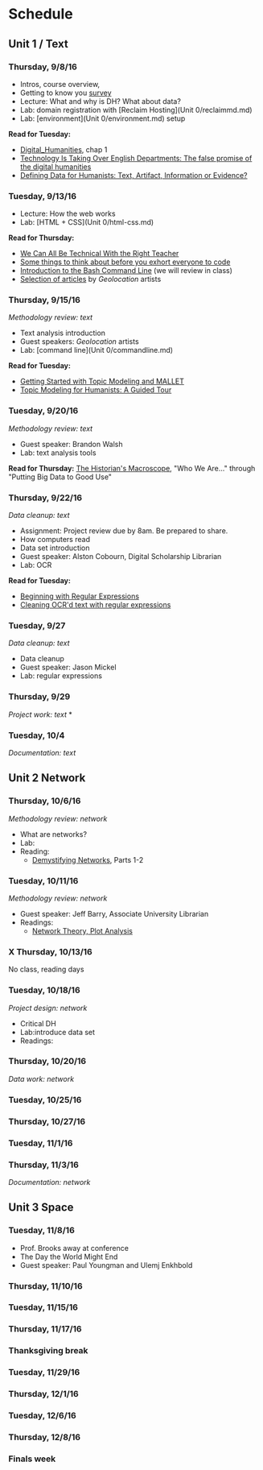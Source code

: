 # Schedule

## Unit 1 / Text 

### Thursday, 9/8/16
* Intros, course overview, 
* Getting to know you [survey](https://docs.google.com/forms/d/e/1FAIpQLSdf_G84ock01cJdtt4a5_JN8poqC_aWRiVtG_arVXnEsRBzbQ/viewform)
* Lecture: What and why is DH? What about data? 
* Lab: domain registration with [Reclaim Hosting](Unit 0/reclaimmd.md)
* Lab: [environment](Unit 0/environment.md) setup

**Read for Tuesday:**
  * [Digital_Humanities](https://mitpress.mit.edu/sites/default/files/titles/content/9780262018470_Open_Access_Edition.pdf), chap 1
  * [Technology Is Taking Over English Departments: The false promise of the digital humanities](https://newrepublic.com/article/117428/limits-digital-humanities-adam-kirsch)
  * [Defining Data for Humanists: Text, Artifact, Information or Evidence?](http://journalofdigitalhumanities.org/1-1/defining-data-for-humanists-by-trevor-owens/)

### Tuesday, 9/13/16
* Lecture: How the web works
* Lab: [HTML + CSS](Unit 0/html-css.md)

**Read for Thursday:**
* [We Can All Be Technical With the Right Teacher](https://recompilermag.com/issues/issue-0/we-can-all-be-technical-with-the-right-teacher/)
* [Some things to think about before you exhort everyone to code](http://miriamposner.com/blog/some-things-to-think-about-before-you-exhort-everyone-to-code/)
* [Introduction to the Bash Command Line](http://programminghistorian.org/lessons/intro-to-bash) (we will review in class)
* [Selection of articles](https://dl.dropboxusercontent.com/u/24448504/LS-StudentReadingPacket.pdf) by *Geolocation* artists

### Thursday, 9/15/16 
*Methodology review: text*
* Text analysis introduction
* Guest speakers: *Geolocation* artists
* Lab: [command line](Unit 0/commandline.md)

**Read for Tuesday:**
* [Getting Started with Topic Modeling and MALLET](http://programminghistorian.org/lessons/topic-modeling-and-mallet)
* [Topic Modeling for Humanists: A Guided Tour](http://www.scottbot.net/HIAL/index.html@p=19113.html)

### Tuesday, 9/20/16
*Methodology review: text*
* Guest speaker: Brandon Walsh
* Lab: text analysis tools

**Read for Thursday:**
[The Historian's Macroscope](http://www.themacroscope.org/?page_id=593), "Who We Are..." through "Putting Big Data to Good Use"


### Thursday, 9/22/16
*Data cleanup: text* 
* Assignment: Project review due by 8am. Be prepared to share. 
* How computers read
* Data set introduction
* Guest speaker: Alston Cobourn, Digital Scholarship Librarian
* Lab: OCR 

**Read for Tuesday:**
* [Beginning with Regular Expressions](https://recompilermag.com/issues/issue-0/beginning-with-regular-expressions/)
* [Cleaning OCR'd text with regular expressions](http://programminghistorian.org/lessons/cleaning-ocrd-text-with-regular-expressions)

### Tuesday, 9/27
*Data cleanup: text*
* Data cleanup
* Guest speaker: Jason Mickel
* Lab: regular expressions

### Thursday, 9/29
*Project work: text* 
* 

### Tuesday, 10/4
*Documentation: text*


## Unit 2 Network

### Thursday, 10/6/16
*Methodology review: network*
* What are networks?
* Lab:
* Reading:
  * [Demystifying Networks](http://journalofdigitalhumanities.org/1-1/demystifying-networks-by-scott-weingart/), Parts 1-2

### Tuesday, 10/11/16
*Methodology review: network*
* Guest speaker: Jeff Barry, Associate University Librarian 
* Readings:
  * [Network Theory, Plot Analysis](https://litlab.stanford.edu/LiteraryLabPamphlet2.pdf)


### X Thursday, 10/13/16
No class, reading days

### Tuesday, 10/18/16
*Project design: network*
* Critical DH
* Lab:introduce data set
* Readings:

### Thursday, 10/20/16
*Data work: network*


### Tuesday, 10/25/16

### Thursday, 10/27/16

### Tuesday, 11/1/16

### Thursday, 11/3/16
*Documentation: network*

## Unit 3 Space

### Tuesday, 11/8/16
* Prof. Brooks away at conference
* The Day the World Might End
* Guest speaker: Paul Youngman and Ulemj Enkhbold

### Thursday, 11/10/16

### Tuesday, 11/15/16

### Thursday, 11/17/16

### Thanksgiving break

### Tuesday, 11/29/16

### Thursday, 12/1/16

### Tuesday, 12/6/16

### Thursday, 12/8/16

### Finals week

